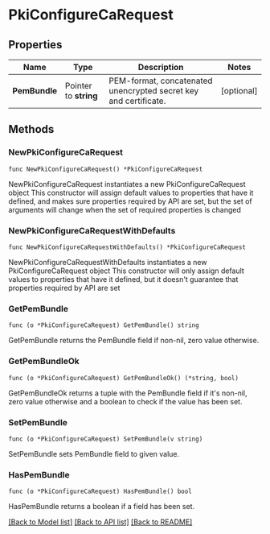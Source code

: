 # PkiConfigureCaRequest


## Properties

Name | Type | Description | Notes
------------ | ------------- | ------------- | -------------
**PemBundle** | Pointer to **string** | PEM-format, concatenated unencrypted secret key and certificate. | [optional] 



## Methods


### NewPkiConfigureCaRequest

`func NewPkiConfigureCaRequest() *PkiConfigureCaRequest`

NewPkiConfigureCaRequest instantiates a new PkiConfigureCaRequest object
This constructor will assign default values to properties that have it defined,
and makes sure properties required by API are set, but the set of arguments
will change when the set of required properties is changed

### NewPkiConfigureCaRequestWithDefaults

`func NewPkiConfigureCaRequestWithDefaults() *PkiConfigureCaRequest`

NewPkiConfigureCaRequestWithDefaults instantiates a new PkiConfigureCaRequest object
This constructor will only assign default values to properties that have it defined,
but it doesn't guarantee that properties required by API are set


### GetPemBundle

`func (o *PkiConfigureCaRequest) GetPemBundle() string`

GetPemBundle returns the PemBundle field if non-nil, zero value otherwise.

### GetPemBundleOk

`func (o *PkiConfigureCaRequest) GetPemBundleOk() (*string, bool)`

GetPemBundleOk returns a tuple with the PemBundle field if it's non-nil, zero value otherwise
and a boolean to check if the value has been set.

### SetPemBundle

`func (o *PkiConfigureCaRequest) SetPemBundle(v string)`

SetPemBundle sets PemBundle field to given value.


### HasPemBundle

`func (o *PkiConfigureCaRequest) HasPemBundle() bool`

HasPemBundle returns a boolean if a field has been set.









[[Back to Model list]](../README.md#documentation-for-models) [[Back to API list]](../README.md#documentation-for-api-endpoints) [[Back to README]](../README.md)


